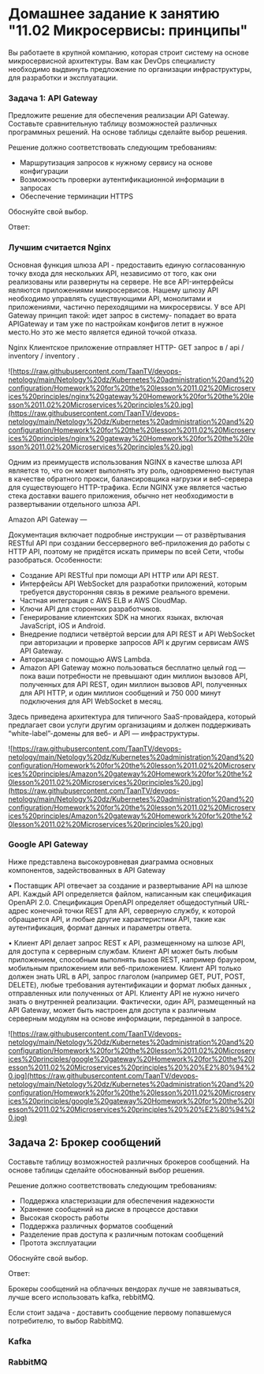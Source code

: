 # Домашнее задание к занятию "11.02 Микросервисы: принципы"

Вы работаете в крупной компанию, которая строит систему на основе микросервисной архитектуры.
Вам как DevOps специалисту необходимо выдвинуть предложение по организации инфраструктуры, для разработки и эксплуатации.

### Задача 1: API Gateway 

Предложите решение для обеспечения реализации API Gateway. Составьте сравнительную таблицу возможностей различных программных решений. На основе таблицы сделайте выбор решения.

Решение должно соответствовать следующим требованиям:
- Маршрутизация запросов к нужному сервису на основе конфигурации
- Возможность проверки аутентификационной информации в запросах
- Обеспечение терминации HTTPS

Обоснуйте свой выбор.

Ответ:

### Лучшим считается Nginx




Основная функция шлюза API - предоставить единую согласованную точку входа для нескольких API, независимо от того, как они реализованы или развернуты на сервере. Не все API-интерфейсы являются приложениями микросервисов. Нашему шлюзу API необходимо управлять существующими API, монолитами и приложениями, частично переходящими на микросервисы.
У все API Gateway принцип такой: идет запрос в систему- попадает во врата APIGateway и там уже по настройкам конфигов летит в нужное место.Но это же место является единой точкой отказа.

Nginx
Клиентское приложение отправляет HTTP- GET запрос в / api / inventory / inventory .

![https://raw.githubusercontent.com/TaanTV/devops-netology/main/Netology%20dz/Kubernetes%20administration%20and%20configuration/Homework%20for%20the%20lesson%2011.02%20Microservices%20principles/nginx%20gateway%20Homework%20for%20the%20lesson%2011.02%20Microservices%20principles%20.jpg](https://raw.githubusercontent.com/TaanTV/devops-netology/main/Netology%20dz/Kubernetes%20administration%20and%20configuration/Homework%20for%20the%20lesson%2011.02%20Microservices%20principles/nginx%20gateway%20Homework%20for%20the%20lesson%2011.02%20Microservices%20principles%20.jpg)

Одним из преимуществ использования NGINX в качестве шлюза API является то, что он может выполнять эту роль, одновременно выступая в качестве обратного прокси, балансировщика нагрузки и веб-сервера для существующего HTTP-трафика. Если NGINX уже является частью стека доставки вашего приложения, обычно нет необходимости в развертывании отдельного шлюза API.

Amazon API Gateway — 

Документация включает подробные инструкции — от развёртывания RESTful API при создании бессерверного веб-приложения до работы с HTTP API, поэтому не придётся искать примеры по всей Сети, чтобы разобраться.
Особенности:

* Создание API RESTful при помощи API HTTP или API REST.
* Интерфейсы API WebSocket для разработки приложений, которым требуется двусторонняя связь в режиме реального времени.
*  Частная интеграция с AWS ELB и AWS CloudMap.
*  Ключи API для сторонних разработчиков.
*  Генерирование клиентских SDK на многих языках, включая JavaScript, iOS и Android.
*  Внедрение подписи четвёртой версии для API REST и API WebSocket при авторизации и проверке запросов API к другим сервисам AWS API Gateway.
*  Авторизация с помощью AWS Lambda.
*  Amazon API Gateway можно пользоваться бесплатно целый год — пока ваши потребности не превышают один миллион вызовов API, полученных для API REST, один миллион вызовов API, полученных для API HTTP, и один миллион сообщений и 750 000 минут подключения для API WebSocket в месяц.

Здесь приведена архитектура для типичного SaaS-провайдера, который предлагает свои услуги другим организациям и должен поддерживать “white-label”-домены для веб- и API — инфраструктуры.

![https://raw.githubusercontent.com/TaanTV/devops-netology/main/Netology%20dz/Kubernetes%20administration%20and%20configuration/Homework%20for%20the%20lesson%2011.02%20Microservices%20principles/Amazon%20gateway%20Homework%20for%20the%20lesson%2011.02%20Microservices%20principles%20.jpg](https://raw.githubusercontent.com/TaanTV/devops-netology/main/Netology%20dz/Kubernetes%20administration%20and%20configuration/Homework%20for%20the%20lesson%2011.02%20Microservices%20principles/Amazon%20gateway%20Homework%20for%20the%20lesson%2011.02%20Microservices%20principles%20.jpg)

### Google API Gateway

Ниже представлена высокоуровневая диаграмма основных компонентов, задействованных в API Gateway



•  Поставщик API отвечает за создание и развертывание API на шлюзе API. Каждый API определяется файлом, написанным как спецификация OpenAPI 2.0.
Спецификация OpenAPI определяет общедоступный URL-адрес конечной точки REST для API, серверную службу, к которой обращается API, и любые другие характеристики API, такие как аутентификация, формат данных и параметры ответа.

•  Клиент API делает запрос REST к API, размещенному на шлюзе API, для доступа к серверным службам. Клиент API может быть любым приложением, способным выполнять вызов REST, например браузером, мобильным приложением или веб-приложением.
Клиент API только должен знать URL в API, запрос глаголом (например GET, PUT, POST, DELETE), любые требования аутентификации и формат любых данных , отправленных или полученных от API.
Клиенту API не нужно ничего знать о внутренней реализации. Фактически, один API, размещенный на API Gateway, может быть настроен для доступа к различным серверным модулям на основе информации, переданной в запросе.

![https://raw.githubusercontent.com/TaanTV/devops-netology/main/Netology%20dz/Kubernetes%20administration%20and%20configuration/Homework%20for%20the%20lesson%2011.02%20Microservices%20principles/google%20gateway%20Homework%20for%20the%20lesson%2011.02%20Microservices%20principles%20%20%E2%80%94%20.jpg](https://raw.githubusercontent.com/TaanTV/devops-netology/main/Netology%20dz/Kubernetes%20administration%20and%20configuration/Homework%20for%20the%20lesson%2011.02%20Microservices%20principles/google%20gateway%20Homework%20for%20the%20lesson%2011.02%20Microservices%20principles%20%20%E2%80%94%20.jpg)



## Задача 2: Брокер сообщений

Составьте таблицу возможностей различных брокеров сообщений. На основе таблицы сделайте обоснованный выбор решения.

Решение должно соответствовать следующим требованиям:
- Поддержка кластеризации для обеспечения надежности
- Хранение сообщений на диске в процессе доставки
- Высокая скорость работы
- Поддержка различных форматов сообщений
- Разделение прав доступа к различным потокам сообщений
- Протота эксплуатации

Обоснуйте свой выбор.

Ответ: 

Брокеры сообщений на облачных вендорах лучше не завязываться, лучше всего использовать kafka, rebbitMQ.



Если стоит задача - доставить сообщение первому попавшемуся потребителю, то выбор RabbitMQ.

### Kafka

### RabbitMQ







